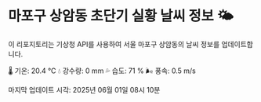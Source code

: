 
# 마포구 상암동 초단기 실황 날씨 정보 🌤️

이 리포지토리는 기상청 API를 사용하여 서울 마포구 상암동의 날씨 정보를 업데이트합니다. 

🌡️ 기온: 20.4 ℃
💧 강수량: 0 mm
💦 습도: 71 %
🌬️ 풍속: 0.5 m/s

마지막 업데이트 시각: 2025년 06월 01일 08시 10분    
